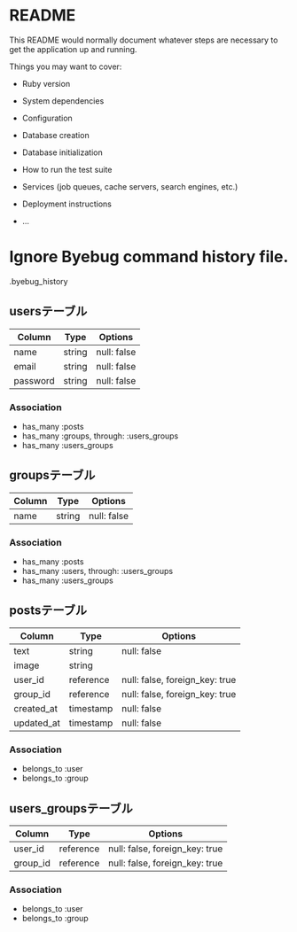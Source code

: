# README

This README would normally document whatever steps are necessary to get the
application up and running.

Things you may want to cover:

* Ruby version

* System dependencies

* Configuration

* Database creation

* Database initialization

* How to run the test suite

* Services (job queues, cache servers, search engines, etc.)

* Deployment instructions

* ...

# Ignore Byebug command history file.
.byebug_history

## usersテーブル
|Column|Type|Options|
|------|----|-------|
|name|string|null: false|
|email|string|null: false|
|password|string|null: false|

### Association
- has_many :posts
- has_many :groups, through: :users_groups
- has_many :users_groups

## groupsテーブル
|Column|Type|Options|
|------|----|-------|
|name|string|null: false|

### Association
- has_many :posts
- has_many :users, through: :users_groups
- has_many :users_groups

## postsテーブル
|Column|Type|Options|
|------|----|-------|
|text|string|null: false|
|image|string||
|user_id|reference|null: false, foreign_key: true|
|group_id|reference|null: false, foreign_key: true|
|created_at|timestamp|null: false|
|updated_at|timestamp|null: false|

### Association
- belongs_to :user
- belongs_to :group

## users_groupsテーブル
|Column|Type|Options|
|------|----|-------|
|user_id|reference|null: false, foreign_key: true|
|group_id|reference|null: false, foreign_key: true|

### Association
- belongs_to :user
- belongs_to :group